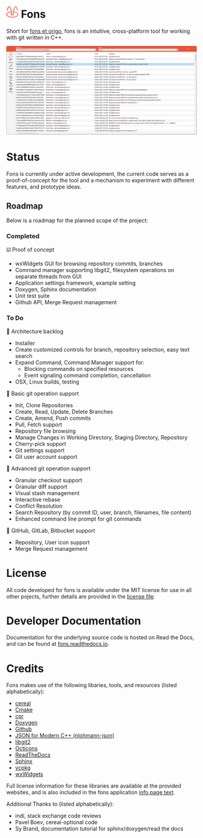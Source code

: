 ﻿# <img src="Logo_32.png"> Fons
Short for [fons et origo](https://en.wikipedia.org/wiki/Fons_et_origo), fons is an intuitive, cross-platform tool for working with git written in C++.

<img src="screenshots/repo_context.png">

# Status

Fons is currently under active development, the current code serves as a proof-of-concept for the tool and a mechanism to experiment with different features, and prototype ideas.

## Roadmap

Below is a roadmap for the planned scope of the project:

### Completed

☑️ Proof of concept

* wxWidgets GUI for browsing repository commits, branches
* Command manager supporting libgit2, filesystem operations on separate threads from GUI
* Application settings framework, example setting
* Doxygen, Sphinx documentation
* Unit test suite
* Github API, Merge Request management

### To Do

🔲 Architecture backlog

* Installer
* Create customized controls for branch, repository selection, easy text search
* Expand Command, Command Manager support for:
    * Blocking commands on specified resources
    * Event signaling command completion, cancellation
* OSX, Linux builds, testing

🔲 Basic git operation support

* Init, Clone Repositories
* Create, Read, Update, Delete Branches
* Create, Amend, Push commits
* Pull, Fetch support
* Repository file browsing
* Manage Changes in Working Directory, Staging Directory, Repository
* Cherry-pick support
* Git settings support
* Git user account support

🔲 Advanced git operation support

* Granular checkout support
* Granular diff support
* Visual stash management
* Interactive rebase
* Conflict Resolution
* Search Repository (by commit ID, user, branch, filenames, file content)
* Enhanced command line prompt for git commands

🔲 GitHub, GitLab, Bitbucket support

* Repository, User icon support
* Merge Request management

# License

All code developed for fons is available under the MIT license for use in all other pojects, further details are provided in the [license file](license.md).

# Developer Documentation

Documentation for the underlying source code is hosted on Read the Docs, and can be found at [fons.readthedocs.io](https://fons.readthedocs.io).

# Credits

Fons makes use of the following libaries, tools, and resources (listed alphabetically):

* [cereal](https://uscilab.github.io/cereal/)
* [Cmake](https://cmake.org/)
* [cpr](https://github.com/libcpr/cpr)
* [Doxygen](https://doxygen.nl/)
* [Github](https://github.com/)
* [JSON for Modern C++ (nlohmann-json)](https://json.nlohmann.me/)
* [libgit2](https://libgit2.org/)
* [Octicons](https://github.com/primer/octicons)
* [ReadTheDocs](https://readthedocs.org/)
* [Sphinx](https://www.sphinx-doc.org/)
* [vcpkg](https://vcpkg.io/en/index.html)
* [wxWidgets](https://www.wxwidgets.org/)

Full license information for these libraries are available at the provided websites, and is also included in the fons application [info page text](gui/license_notices.txt).

Additional Thanks to (listed alphabetically):

* indi, stack exchange code reviews
* Pavel Boev, cereal-optional code
* Sy Brand, documentation tutorial for sphinx/doxygen/read the docs